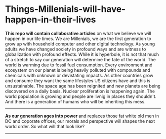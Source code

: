 # Things-Millenials-will-have-happen-in-their-lives

__This repo will contain collaborative articles__ on what we believe we will happen in our life times. We are Millenials, we are the first generation to grow up with household computer and other digital technology. As young adults we have changed society in profound ways and are witness to globalization with profound effects.  While it is hyperbole, it is not that much of a stretch to say our generation will determine the fate of the world. The world is warming due to fossil fuel consumption. Every environment and ecosystem on our planet is being heavily polluted with compounds and chemicals with unknown or devistating impacts. As other countries grow and consume they want the same lifestyles US citizens have and this is unsustainable. The space age has been reignited and new planets are being discovered on a daily basis. Nuclear proliferation is happening again. The world population is growing and people are livnig in places they shouldn't. And there is a generation of humans who will be inheriting this mess. 
***
__As our generation ages into power__ and replaces those fat white old men in DC and coporate offices, our morals and perspective will shapes the next world order. So what will that look like? 
***
